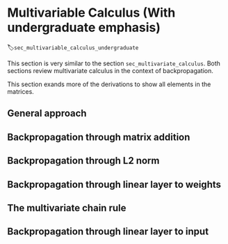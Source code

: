 # Multivariable Calculus (With undergraduate emphasis)
:label:`sec_multivariable_calculus_undergraduate`


This section is very similar to the section `sec_multivariate_calculus`.  Both sections review multivariate calculus in the context of backpropagation.

This section exands more of the derivations to show all elements in the matrices.

## General approach

## Backpropagation through matrix addition

## Backpropagation through L2 norm

## Backpropagation through linear layer to weights

## The multivariate chain rule

## Backpropagation through linear layer to input
